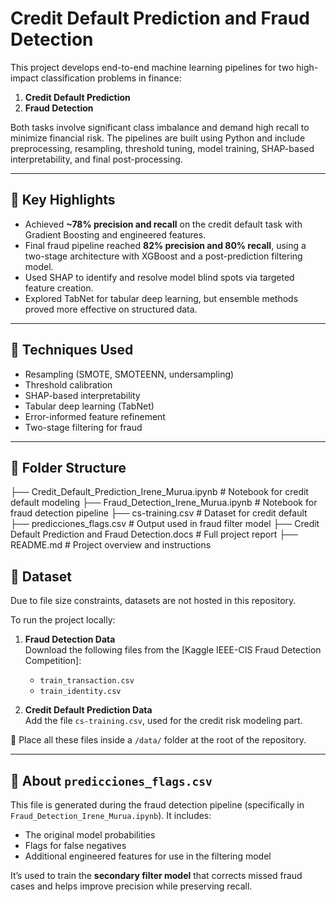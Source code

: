 # Credit Default Prediction and Fraud Detection

This project develops end-to-end machine learning pipelines for two high-impact classification problems in finance:

1. **Credit Default Prediction**  
2. **Fraud Detection**

Both tasks involve significant class imbalance and demand high recall to minimize financial risk. The pipelines are built using Python and include preprocessing, resampling, threshold tuning, model training, SHAP-based interpretability, and final post-processing.

---

## 🚀 Key Highlights

- Achieved **~78% precision and recall** on the credit default task with Gradient Boosting and engineered features.
- Final fraud pipeline reached **82% precision and 80% recall**, using a two-stage architecture with XGBoost and a post-prediction filtering model.
- Used SHAP to identify and resolve model blind spots via targeted feature creation.
- Explored TabNet for tabular deep learning, but ensemble methods proved more effective on structured data.

---

## 🧠 Techniques Used

- Resampling (SMOTE, SMOTEENN, undersampling)
- Threshold calibration
- SHAP-based interpretability
- Tabular deep learning (TabNet)
- Error-informed feature refinement
- Two-stage filtering for fraud

---

## 📁 Folder Structure

├── Credit_Default_Prediction_Irene_Murua.ipynb      # Notebook for credit default modeling
├── Fraud_Detection_Irene_Murua.ipynb                # Notebook for fraud detection pipeline
├── cs-training.csv                                  # Dataset for credit default
├── predicciones_flags.csv                           # Output used in fraud filter model
├── Credit Default Prediction and Fraud Detection.docs  # Full project report
├── README.md                                        # Project overview and instructions

## 📂 Dataset

Due to file size constraints, datasets are not hosted in this repository.

To run the project locally:

1. **Fraud Detection Data**  
   Download the following files from the [Kaggle IEEE-CIS Fraud Detection Competition]:  
   - `train_transaction.csv`  
   - `train_identity.csv`  


2. **Credit Default Prediction Data**  
   Add the file `cs-training.csv`, used for the credit risk modeling part.

📁 Place all these files inside a `/data/` folder at the root of the repository.

---

## 📄 About `predicciones_flags.csv`

This file is generated during the fraud detection pipeline (specifically in `Fraud_Detection_Irene_Murua.ipynb`). It includes:

- The original model probabilities
- Flags for false negatives
- Additional engineered features for use in the filtering model

It’s used to train the **secondary filter model** that corrects missed fraud cases and helps improve precision while preserving recall.

